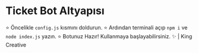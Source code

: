 # Ticket Bot Altyapısı
⭐ Öncelikle `config.js` kısmını doldurun.
⭐ Ardından terminali açıp `npm i` ve `node index.js` yazın.
⭐ Botunuz Hazır! Kullanmaya başlayabilirsiniz.
✨ | King Creative
